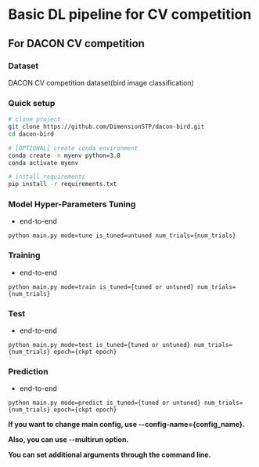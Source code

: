 # Basic DL pipeline for CV competition

## For DACON CV competition

### Dataset
DACON CV competition dataset(bird image classification)

### Quick setup

```bash
# clone project
git clone https://github.com/DimensionSTP/dacon-bird.git
cd dacon-bird

# [OPTIONAL] create conda environment
conda create -n myenv python=3.8
conda activate myenv

# install requirements
pip install -r requirements.txt
```

### Model Hyper-Parameters Tuning

* end-to-end
```shell
python main.py mode=tune is_tuned=untuned num_trials={num_trials}
```

### Training

* end-to-end
```shell
python main.py mode=train is_tuned={tuned or untuned} num_trials={num_trials}
```

### Test

* end-to-end
```shell
python main.py mode=test is_tuned={tuned or untuned} num_trials={num_trials} epoch={ckpt epoch}
```

### Prediction

* end-to-end
```shell
python main.py mode=predict is_tuned={tuned or untuned} num_trials={num_trials} epoch={ckpt epoch}
```


__If you want to change main config, use --config-name={config_name}.__

__Also, you can use --multirun option.__

__You can set additional arguments through the command line.__